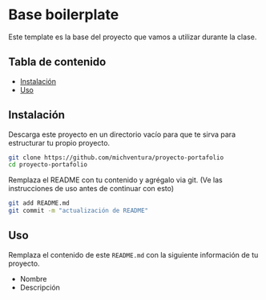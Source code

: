 # Base boilerplate

Este template es la base del proyecto que vamos a utilizar durante la clase.

## Tabla de contenido

- [Instalación](#instalacion)
- [Uso](#uso)

## Instalación

Descarga este proyecto en un directorio vacío para que te sirva para estructurar tu propio proyecto.

```sh
git clone https://github.com/michventura/proyecto-portafolio
cd proyecto-portafolio
```

Remplaza el README con tu contenido y agrégalo via git. (Ve las instrucciones de uso antes de continuar con esto)

```sh
git add README.md
git commit -m "actualización de README"
```

## Uso

Remplaza el contenido de este `README.md` con la siguiente información de tu proyecto.

- Nombre 
- Descripción

